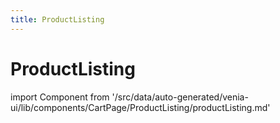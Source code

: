 ```yaml
---
title: ProductListing
---
```


# ProductListing

<!--
The reference doc content is generated automatically from the source code.
To update this section, update the doc blocks in the source code
-->

import Component from '/src/data/auto-generated/venia-ui/lib/components/CartPage/ProductListing/productListing.md'

<Component />